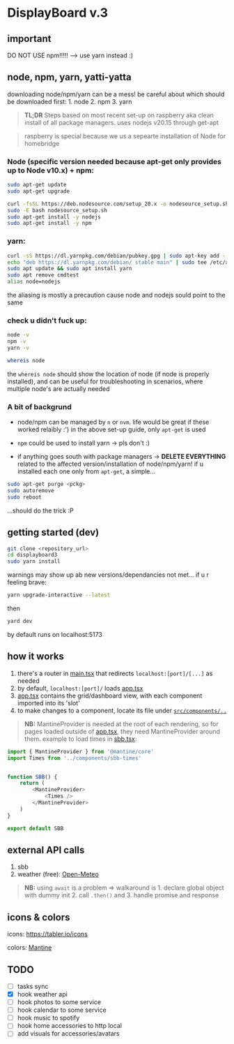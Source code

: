 # DisplayBoard v.3

## important
DO NOT USE npm!!!!! --> use yarn instead :)

## node, npm, yarn, yatti-yatta

downloading node/npm/yarn can be a mess!
be careful about which should be downloaded first: 1. node 2. npm 3. yarn
> **TL;DR** Steps based on most recent set-up on raspberry aka clean install of all package managers. uses nodejs v20.15 through get-apt

>raspberry is special because we us a sepearte installation of Node for homebridge


### Node (specific version needed because apt-get only provides up to Node v10.x) + npm:
```bash
sudo apt-get update
sudo apt-get upgrade

curl -fsSL https://deb.nodesource.com/setup_20.x -o nodesource_setup.sh
sudo -E bash nodesource_setup.sh
sudo apt-get install -y nodejs
sudo apt-get install -y npm
```
### yarn:
```bash
curl -sS https://dl.yarnpkg.com/debian/pubkey.gpg | sudo apt-key add -
echo "deb https://dl.yarnpkg.com/debian/ stable main" | sudo tee /etc/apt/sources.list.d/yarn.list
sudo apt update && sudo apt install yarn
sudo apt remove cmdtest
alias node=nodejs
```

the aliasing is mostly a precaution cause node and nodejs sould point to the same

### check u didn't fuck up:
```bash
node -v
npm -v
yarn -v

whereis node
```

the ```whereis node``` should show the location of node (if node is properly installed), and can be useful for troubleshooting in scenarios, where multiple node's are actually needed

### A bit of backgrund
- node/npm can be managed by ```n``` or ```nvm```. life would be great if these worked relaibly :') in the above set-up guide, only ```apt-get``` is used 

- ```npm``` could be used to install yarn -> pls don't :)

- if anything goes south with package managers -> **DELETE EVERYTHING** related to the affected version/installation of node/npm/yarn! if u installed each one only from ```apt-get```, a simple... 

```bash
sudo apt-get purge <pckg>
sudo autoremove
sudo reboot
```

...should do the trick :P

## getting started (dev)

```bash
git clone <repository_url>
cd displayboard3
sudo yarn install
```
warnings may show up ab new versions/dependancies not met... if u r feeling brave:
```bash
yarn upgrade-interactive --latest
```
then 
```bash
yard dev
```

by default runs on localhost:5173

## how it works
1. there's a router in [main.tsx](src/main.tsx) that redirects ```localhost:[port]/[...]``` as needed
2. by default, ```localhost:[port]/``` loads [app.tsx](src/routes/App.tsx)
3. [app.tsx](src/routes/App.tsx) contains the grid/dashboard view, with each component imported into its 'slot'
4. to make changes to a component, locate its file under [```src/components/..```](src/components)

> **NB:** MantineProvider is needed at the root of each rendering, so for pages loaded outside of [app.tsx](src/routes/App.tsx), they need MantineProvider around them. example to load times in [sbb.tsx](src/routes/sbb.tsx):
```TypeScript
import { MantineProvider } from '@mantine/core'
import Times from '../components/sbb-times'


function SBB() {
    return (
        <MantineProvider>
            <Times />
        </MantineProvider>
    )
}

export default SBB
```

## external API calls
1. sbb
2. weather (free): [Open-Meteo](https://open-meteo.com/en/docs#current=temperature_2m,is_day,weather_code&hourly=temperature_2m,weather_code&daily=weather_code,temperature_2m_max,temperature_2m_min,sunrise,sunset,precipitation_probability_max&timezone=Europe%2FBerlin&forecast_days=3)

> **NB:** using ```await``` is a problem => walkaround is 1. declare global object with dummy init 2. call ```.then()``` and 3. handle promise and response

## icons & colors
icons: https://tabler.io/icons

colors: [Mantine](https://mantine.dev/theming/colors/)

## TODO
- [ ] tasks sync
- [x] hook weather api
- [ ] hook photos to some service
- [ ] hook calendar to some service
- [ ] hook music to spotify
- [ ] hook home accessories to http local
- [ ] add visuals for accessories/avatars
